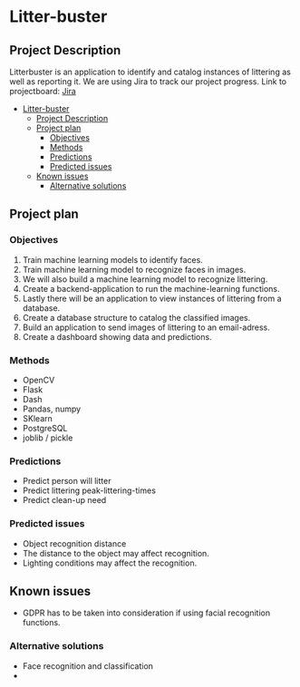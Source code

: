 # Litter-buster

## Project Description

Litterbuster is an application to identify and catalog instances of littering as well as reporting it.
We are using Jira to track our project progress. Link to projectboard: [Jira](https://mcvk.atlassian.net/jira/software/projects/LB/boards/2)

- [Litter-buster](#litter-buster)
  - [Project Description](#project-description)
  - [Project plan](#project-plan)
    - [Objectives](#objectives)
    - [Methods](#methods)
    - [Predictions](#predictions)
    - [Predicted issues](#predicted-issues)
  - [Known issues](#known-issues)
    - [Alternative solutions](#alternative-solutions)

## Project plan

### Objectives

1. Train machine learning models to identify faces.
2. Train machine learning model to recognize faces in images.
3. We will also build a machine learning model to recognize littering.
4. Create a backend-application to run the machine-learning functions.
5. Lastly there will be an application to view instances of littering from a database.
6. Create a database structure to catalog the classified images.
7. Build an application to send images of littering to an email-adress.
8. Create a dashboard showing data and predictions.

### Methods

- OpenCV
- Flask
- Dash
- Pandas, numpy
- SKlearn
- PostgreSQL
- joblib / pickle

### Predictions

- Predict person will litter
- Predict littering peak-littering-times
- Predict clean-up need

### Predicted issues

- Object recognition distance
- The distance to the object may affect recognition.
- Lighting conditions may affect the recognition.

## Known issues

- GDPR has to be taken into consideration if using facial recognition functions.

### Alternative solutions

- Face recognition and classification
-
